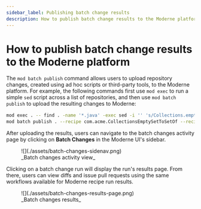 ```yaml
---
sidebar_label: Publishing batch change results
description: How to publish batch change results to the Moderne platform.
---
```


# How to publish batch change results to the Moderne platform

The `mod batch publish` command allows users to upload repository changes, created using ad hoc scripts or third-party tools, to the Moderne platform. For example, the following commands first use `mod exec` to run a simple `sed` script across a list of repositories, and then use `mod batch publish` to upload the resulting changes to Moderne:

```bash
mod exec . -- find . -name '*.java' -exec sed -i '' 's/Collections.emptySet()/Set.of()/g' {} ';'
mod batch publish . --recipe com.acme.CollectionsEmptySetToSetOf --recipe-name "Prefer Set#of over Collections#emptySet" --recipe-description "Migrate uses of java.util.Collections#emptySet to Java 9's java.util.Set#of" --recipe-run ChangeCampaign20250419 -- git diff
```

After uploading the results, users can navigate to the batch changes activity page by clicking on **Batch Changes** in the Moderne UI's sidebar.

<figure>
  ![](./assets/batch-changes-sidenav.png)
  <figcaption>_Batch changes activity view_</figcaption>
</figure>

Clicking on a batch change run will display the run's results page. From there, users can view diffs and issue pull requests using the same workflows available for Moderne recipe run results.

<figure>
  ![](./assets/batch-changes-results-page.png)
  <figcaption>_Batch changes results_</figcaption>
</figure>
